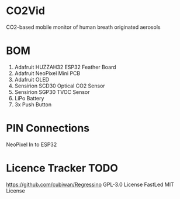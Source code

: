 # CO2Vid
CO2-based mobile monitor of human breath originated aerosols

BOM
==========================================
1) Adafruit HUZZAH32 ESP32 Feather Board
2) Adafruit NeoPixel Mini PCB
3) Adafruit OLED
4) Sensirion SCD30 Optical CO2 Sensor
5) Sensirion SGP30 TVOC Sensor
6) LiPo Battery
7) 3x Push Button

PIN Connections
==========================================
NeoPixel In to ESP32 

Licence Tracker TODO
==========================================

https://github.com/cubiwan/Regressino   GPL-3.0 License
FastLed                                 MIT License

